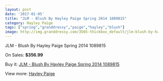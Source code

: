 ```yaml
---
layout: post
date: '2017-01-05'
title: "JLM - Blush By Hayley Paige Spring 2014 1089815"
category: Hayley Paige
tags: ["spring","granddressy","paige","hayley","blush"]
image: http://img.granddressy.com/3565-thickbox_default/jlm-blush-by-hayley-paige-spring-2014-1089815.jpg
---
```

JLM - Blush By Hayley Paige Spring 2014 1089815

On Sales: **$356.99**
<a href="https://www.granddressy.com/en/hayley-paige/2981-jlm-blush-by-hayley-paige-spring-2014-1089815.html"><amp-img layout="responsive" width="600" height="600" src="//img.granddressy.com/3565-thickbox_default/jlm-blush-by-hayley-paige-spring-2014-1089815.jpg" alt="JLM - Blush By Hayley Paige Spring 2014 1089815 0" /></a>

Buy it: [JLM - Blush By Hayley Paige Spring 2014 1089815](https://www.granddressy.com/en/hayley-paige/2981-jlm-blush-by-hayley-paige-spring-2014-1089815.html "JLM - Blush By Hayley Paige Spring 2014 1089815")

View more: [Hayley Paige](https://www.granddressy.com/en/35-hayley-paige "Hayley Paige")